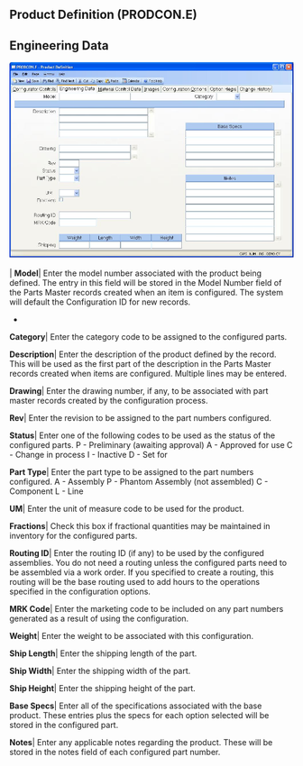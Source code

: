 ## Product Definition (PRODCON.E)
<PageHeader />

## Engineering Data

![](./PRODCON-E-2.jpg)

| **Model**|  Enter the model number associated with the product being
defined. The entry in this field will be stored in the Model Number field of
the Parts Master records created when an item is configured. The system will
default the Configuration ID for new records.

-  
**Category**|  Enter the category code to be assigned to the configured parts.

**Description**|  Enter the description of the product defined by the record.
This will be used as the first part of the description in the Parts Master
records created when items are configured. Multiple lines may be entered.

**Drawing**|  Enter the drawing number, if any, to be associated with part
master records created by the configuration process.

**Rev**|  Enter the revision to be assigned to the part numbers configured.

**Status**|  Enter one of the following codes to be used as the status of the
configured parts.
P - Preliminary (awaiting approval)
A - Approved for use
C - Change in process
I - Inactive
D - Set for

**Part Type**|  Enter the part type to be assigned to the part numbers
configured.
A - Assembly
P - Phantom Assembly (not assembled)
C - Component
L - Line

**UM**|  Enter the unit of measure code to be used for the product.

**Fractions**|  Check this box if fractional quantities may be maintained in
inventory for the configured parts.

**Routing ID**|  Enter the routing ID (if any) to be used by the configured
assemblies. You do not need a routing unless the configured parts need to be
assembled via a work order. If you specified to create a routing, this routing
will be the base routing used to add hours to the operations specified in the
configuration options.

**MRK Code**|  Enter the marketing code to be included on any part numbers
generated as a result of using the configuration.

**Weight**|  Enter the weight to be associated with this configuration.

**Ship Length**|  Enter the shipping length of the part.

**Ship Width**|  Enter the shipping width of the part.

**Ship Height**|  Enter the shipping height of the part.

**Base Specs**|  Enter all of the specifications associated with the base
product. These entries plus the specs for each option selected will be stored
in the configured part.

**Notes**|  Enter any applicable notes regarding the product. These will be
stored in the notes field of each configured part number.


<badge text= "Version 8.10.57 " vertical="middle" />

<PageFooter />
